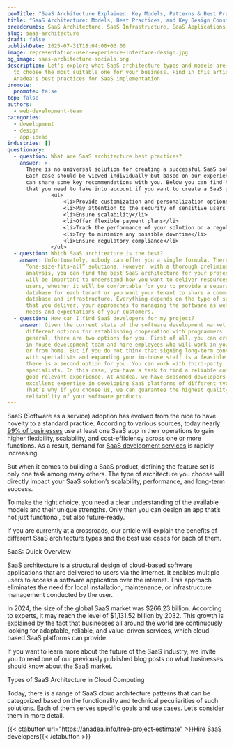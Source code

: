 ```yaml
---
ceoTitle: "SaaS Architecture Explained: Key Models, Patterns & Best Practices"
title: "SaaS Architecture: Models, Best Practices, and Key Design Considerations"
breadcrumbs: SaaS Architecture, SaaS Infrastructure, SaaS Applications
slug: saas-architecture
draft: false
publishDate: 2025-07-31T18:04:00+03:00
image: representation-user-experience-interface-design.jpg
og_image: saas-architecture-socials.png
description: Let's explore what SaaS architecture types and models are and how
  to choose the most suitable one for your business. Find in this article
  Anadea's best practices for SaaS implementation
promote:
  promote: false
top: false
authors:
  - web-development-team
categories:
  - development
  - design
  - app-ideas
industries: []
questionary:
  - question: What are SaaS architecture best practices?
    answer: >-
      There is no universal solution for creating a successful SaaS solution.
      Each case should be viewed individually but based on our experience, we
      can share some key recommendations with you. Below you can find the points
      that you need to take into account if you want to create a SaaS platform:
              <ul>
                  <li>Provide customization and personalization options</li>
                  <li>Pay attention to the security of sensitive users’ data</li>
                  <li>Ensure scalability</li>
                  <li>Offer flexible payment plans</li>
                  <li>Track the performance of your solution on a regular basis and timely update it</li>
                  <li>Try to minimize any possible downtime</li>
                  <li>Ensure regulatory compliance</li>
              </ul>
  - question: Which SaaS architecture is the best?
    answer: Unfortunately, nobody can offer you a single formula. There are no
      “one-size-fits-all” solutions. However, with a thorough preliminary
      analysis, you can find the best SaaS architecture for your project. It
      will be important to understand how you want to deliver resources to
      users, whether it will be comfortable for you to provide a separate
      database for each tenant or you want your tenant to share a common
      database and infrastructure. Everything depends on the type of solutions
      that you deliver, your approaches to managing the software as well as the
      needs and expectations of your customers.
  - question: How can I find SaaS developers for my project?
    answer: Given the current state of the software development market, there are
      different options for establishing cooperation with programmers. But in
      general, there are two options for you. First of all, you can create an
      in-house development team and hire employees who will work in your office
      or from home. But if you do not think that signing long-term contracts
      with specialists and expanding your in-house staff is a feasible idea,
      there is a second option for you. You can work with third-party
      specialists. In this case, you have a task to find a reliable company with
      good relevant experience. At Anadea, we have seasoned developers with
      excellent expertise in developing SaaS platforms of different types.
      That’s why if you choose us, we can guarantee the highest quality and
      reliability of your software products.
---
```

SaaS (Software as a service) adoption has evolved from the nice to have novelty to a standard practice. According to various sources, today nearly [99% of businesses](https://www.saasacademy.com/blog/saas-statistics) use at least one SaaS app in their operations to gain higher flexibility, scalability, and cost-efficiency across one or more functions. As a result, demand for [SaaS development services](https://anadea.info/services/saas-development) is rapidly increasing.

But when it comes to building a SaaS product, defining the feature set is only one task among many others. The type of architecture you choose will directly impact your SaaS solution’s scalability, performance, and long-term success.

To make the right choice, you need a clear understanding of the available models and their unique strengths. Only then you can design an app that’s not just functional, but also future-ready.

If you are currently at a crossroads, our article will explain the benefits of different SaaS architecture types and the best use cases for each of them.

SaaS: Quick Overview

SaaS architecture is a structural design of cloud-based software applications that are delivered to users via the internet. It enables multiple users to access a software application over the internet. This approach eliminates the need for local installation, maintenance, or infrastructure management conducted by the user.



In 2024, the size of the global SaaS market was $266.23 billion. According to experts, it may reach the level of $1,131.52 billion by 2032. This growth is explained by the fact that businesses all around the world are continuously looking for adaptable, reliable, and value-driven services, which cloud-based SaaS platforms can provide.



If you want to learn more about the future of the SaaS industry, we invite you to read one of our previously published blog posts on what businesses should know about the SaaS market.





Types of SaaS Architecture in Cloud Computing

Today, there is a range of SaaS cloud architecture patterns that can be categorized based on the functionality and technical peculiarities of such solutions. Each of them serves specific goals and use cases. Let’s consider them in more detail.



{{< ctabutton url="https://anadea.info/free-project-estimate" >}}Hire SaaS developers{{< /ctabutton >}}
